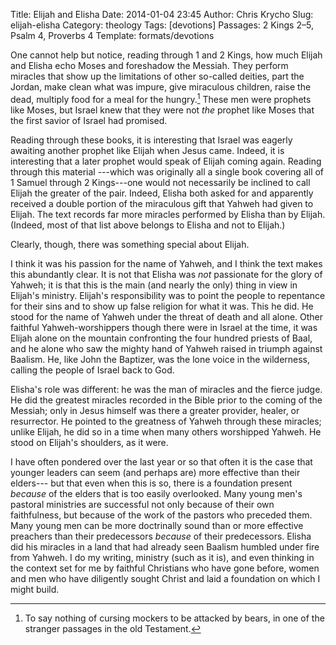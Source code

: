 Title: Elijah and Elisha
Date: 2014-01-04 23:45
Author: Chris Krycho
Slug: elijah-elisha
Category: theology
Tags: [devotions]
Passages: 2 Kings 2–5, Psalm 4, Proverbs 4
Template: formats/devotions

One cannot help but notice, reading through 1 and 2 Kings, how much Elijah and
Elisha echo Moses and foreshadow the Messiah. They perform miracles that show up
the limitations of other so-called deities, part the Jordan, make clean what was
impure, give miraculous children, raise the dead, multiply food for a meal for
the hungry.[^bears] These men were prophets like Moses, but Israel knew that
they were not *the* prophet like Moses that the first savior of Israel had
promised.

[^bears]: To say nothing of cursing mockers to be attacked by bears, in one of
    the stranger passages in the old Testament.

Reading through these books, it is interesting that Israel was eagerly awaiting
another prophet like Elijah when Jesus came. Indeed, it is interesting that a
later prophet would speak of Elijah coming again. Reading through this material
---which was originally all a single book covering all of 1 Samuel through 2
Kings---one would not necessarily be inclined to call Elijah the greater of the
pair. Indeed, Elisha both asked for and apparently received a double portion of
the miraculous gift that Yahweh had given to Elijah. The text records far more
miracles performed by Elisha than by Elijah. (Indeed, most of that list above
belongs to Elisha and not to Elijah.)

Clearly, though, there was something special about Elijah.

I think it was his passion for the name of Yahweh, and I think the text makes
this abundantly clear. It is not that Elisha was *not* passionate for the glory
of Yahweh; it is that this is the main (and nearly the only) thing in view in
Elijah's ministry. Elijah's responsibility was to point the people to repentance
for their sins and to show up false religion for what it was. This he did. He
stood for the name of Yahweh under the threat of death and all alone. Other
faithful Yahweh-worshippers though there were in Israel at the time, it was
Elijah alone on the mountain confronting the four hundred priests of Baal, and
he alone who saw the mighty hand of Yahweh raised in triumph against Baalism.
He, like John the Baptizer, was the lone voice in the wilderness, calling the
people of Israel back to God.

Elisha's role was different: he was the man of miracles and the fierce judge. He
did the greatest miracles recorded in the Bible prior to the coming of the
Messiah; only in Jesus himself was there a greater provider, healer, or
resurrector. He pointed to the greatness of Yahweh through these miracles;
unlike Elijah, he did so in a time when many others worshipped Yahweh. He stood
on Elijah's shoulders, as it were.

I have often pondered over the last year or so that often it is the case that
younger leaders can seem (and perhaps are) more effective than their elders---
but that even when this is so, there is a foundation present *because* of the
elders that is too easily overlooked. Many young men's pastoral ministries are
successful not only because of their own faithfulness, but because of the work
of the pastors who preceded them. Many young men can be more doctrinally sound
than or more effective preachers than their predecessors *because* of their
predecessors. Elisha did his miracles in a land that had already seen Baalism
humbled under fire from Yahweh. I do my writing, ministry (such as it is), and
even thinking in the context set for me by faithful Christians who have gone
before, women and men who have diligently sought Christ and laid a foundation on
which I might build.